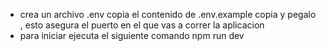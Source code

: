 - crea un archivo .env copia el contenido de .env.example copia y pegalo , esto asegura el puerto en el que vas a correr la aplicacion
- para iniciar ejecuta el siguiente comando npm run dev